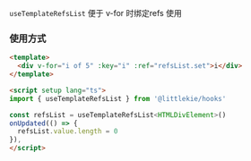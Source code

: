 `useTemplateRefsList` 便于 v-for 时绑定refs 使用

### 使用方式

```html
<template>
  <div v-for="i of 5" :key="i" :ref="refsList.set">i</div>
</template>

<script setup lang="ts">
import { useTemplateRefsList } from '@littlekie/hooks'

const refsList = useTemplateRefsList<HTMLDivElement>()
onUpdated(() => {
  refsList.value.length = 0
}),
</script>
```